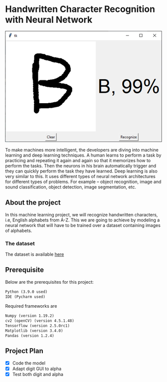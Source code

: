 # Handwritten Character Recognition with Neural Network

![img.png](img.png)

To make machines more intelligent, the developers are diving into machine 
learning and deep learning techniques. A human learns to perform a task by 
practicing and repeating it again and again so that it memorizes how to 
perform the tasks. Then the neurons in his brain automatically trigger and 
they can quickly perform the task they have learned. Deep learning is also 
very similar to this. It uses different types of neural network 
architectures for different types of problems. For example – object 
recognition, image and sound classification, object detection, image 
segmentation, etc.

## About the project

In this machine learning project, we will recognize handwritten characters, 
i.e, English alphabets from A-Z. This we are going to achieve by modeling a 
neural network that will have to be trained over a dataset containing images 
of alphabets.

### The dataset

The dataset is available [here](https://www.kaggle.com/sachinpatel21/az-handwritten-alphabets-in-csv-format/download)

## Prerequisite

Below are the prerequisites for this project:

    Python (3.9.0 used)
    IDE (Pycharm used)

Required frameworks are

    Numpy (version 1.19.2)
    cv2 (openCV) (version 4.5.1.48)
    Tensorflow (version 2.5.0rc1)
    Matplotlib (version 3.4.0)
    Pandas (version 1.2.4)

## Project Plan

- [x] Code the model
- [x] Adapt digit GUI to alpha
- [x] Test both digit and alpha
